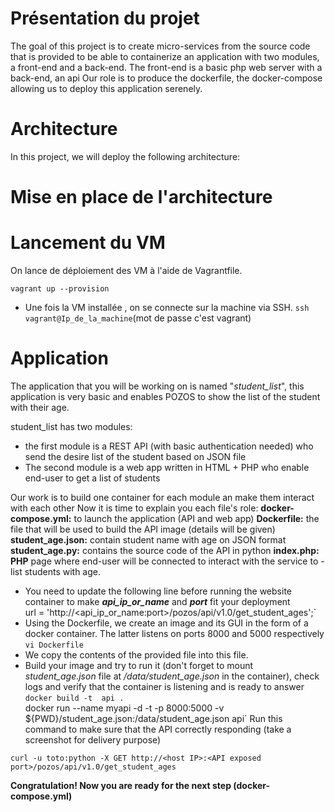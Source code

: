 # Présentation du projet

  
The goal of this project is to create micro-services from the source code that is provided to be able to containerize an application with two modules, a front-end and a back-end. The front-end is a basic php web server with a back-end, an api Our role is to produce the dockerfile, the docker-compose allowing us to deploy this application serenely.

# Architecture 

  
In this project, we will deploy the following architecture:

# Mise en place de l'architecture
# Lancement du VM

On lance de déploiement des VM à l'aide de Vagrantfile.

    vagrant up --provision
 

 - Une fois la VM installée , on se connecte sur la machine via SSH.
  `ssh vagrant@Ip_de_la_machine`(mot de passe c'est vagrant)
  
# Application

The application that you will be working on is named "_student_list_", this application is very basic and enables POZOS to show the list of the student with their age.

student_list has two modules:

-   the first module is a REST API (with basic authentication needed) who send the desire list of the student based on JSON file
-   The second module is a web app written in HTML + PHP who enable end-user to get a list of students

Our work is to build one container for each module an make them interact with each other
Now it is time to explain you each file's role:
 **docker-compose.yml:** to launch the application (API and web app)
 **Dockerfile:** the file that will be used to build the API image (details will be given)
 **student_age.json:** contain student name with age on JSON format
 **student_age.py:** contains the source code of the API in python
  **index.php: PHP** page where end-user will be connected to interact with the service to - list students with age. 
 - You need to update the following line before running the website container to make  _**api_ip_or_name**_  and  _**port**_  fit your deployment  
 url = 'http://<api_ip_or_name:port>/pozos/api/v1.0/get_student_ages';`
 -  Using the Dockerfile, we create an image and its GUI in the form of a docker container. The latter listens on ports 8000 and 5000 respectively 
  `vi Dockerfile`
 -   We copy the contents of the provided file into this file.
 - Build your image and try to run it (don't forget to mount  _student_age.json_  file at  _/data/student_age.json_  in the container), check logs and verify that the container is listening and is ready to answer
 `docker build -t  api .`   
 docker run --name myapi -d -t  -p 8000:5000    -v  ${PWD}/student_age.json:/data/student_age.json  api`
Run this command to make sure that the API correctly responding (take a screenshot for delivery purpose)

`curl -u toto:python -X GET http://<host IP>:<API exposed port>/pozos/api/v1.0/get_student_ages`

**Congratulation! Now you are ready for the next step (docker-compose.yml)**
